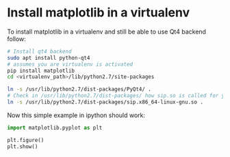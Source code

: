 # Install matplotlib in a virtualenv

To install matplotlib in a virtualenv and still be able to use Qt4 backend follow:

```bash
# Install qt4 backend
sudo apt install python-qt4
# assumes you are virtualenv is activated
pip install matplotlib
cd <virtualenv_path>/lib/python2.7/site-packages

ln -s /usr/lib/python2.7/dist-packages/PyQt4/ .
# Check in /usr/lib/python2.7/dist-packages/ how sip.so is called for you
ln -s /usr/lib/python2.7/dist-packages/sip.x86_64-linux-gnu.so .

```

Now this simple example in ipython should work:
```python
import matplotlib.pyplot as plt

plt.figure()
plt.show()
```
